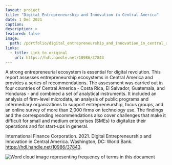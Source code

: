 ```yaml
---
layout: project
title: "Digital Entrepreneurship and Innovation in Central America"
date: 1 Dec 2021
caption:
description: >
featured: false
image:
  path: /portfolio/digital_entrepreneurship_and_innovation_in_central_america.png
links:
  - title: Link to original
    url: https://hdl.handle.net/10986/37843
---
```


A strong entrepreneurial ecosystem is essential for digital revolution. This 
report assesses entrepreneurship ecosystems in Central America and provides 
a series of recommendations. The assessment was carried out in four 
countries of Central America - Costa Rica, El Salvador, Guatemala, and 
Honduras - and combined a set of analytical instruments. It included an 
analysis of firm-level microdata, an analysis of public programs and 
intermediary organizations to support entrepreneurship, focus groups, and an 
online survey of more than 2,000 firms on technology use. The findings and 
the corresponding recommendations also cover challenges that make it 
difficult for small and medium enterprises (SMEs) to digitalize their 
operations and for start-ups in general.

International Finance Corporation. 2021. Digital Entrepreneurship and 
Innovation in Central America. Washington, DC: World Bank.
<https://hdl.handle.net/10986/37843>.

![Word cloud image representing frequency of terms in this document](/portfolio/digital_entrepreneurship_and_innovation_in_central_america_word_cloud.png "Digital Entrepreneurship and Innovation in Central America Word Cloud")
